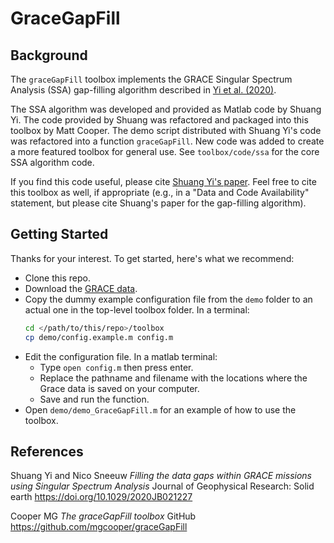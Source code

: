 # GraceGapFill

## Background

The `graceGapFill` toolbox implements the GRACE Singular Spectrum Analysis (SSA) gap-filling algorithm described in [Yi et al. (2020)](#references).

The SSA algorithm was developed and provided as Matlab code by Shuang Yi. The code provided by Shuang was refactored and packaged into this toolbox by Matt Cooper. The demo script distributed with Shuang Yi's code was refactored into a function `graceGapFill`. New code was added to create a more featured toolbox for general use. See `toolbox/code/ssa` for the core SSA algorithm code.

If you find this code useful, please cite [Shuang Yi's paper](#references). Feel free to cite this toolbox as well, if appropriate (e.g., in a "Data and Code Availability" statement, but please cite Shuang's paper for the gap-filling algorithm).

## Getting Started

Thanks for your interest. To get started, here's what we recommend:

- Clone this repo.
- Download the [GRACE data](https://www2.csr.utexas.edu/grace/RL0602_mascons.html).
- Copy the dummy example configuration file from the `demo` folder to an actual one in the top-level toolbox folder. In a terminal:
    ```sh
    cd </path/to/this/repo>/toolbox
    cp demo/config.example.m config.m
    ```
- Edit the configuration file. In a matlab terminal:
  - Type `open config.m` then press enter.
  - Replace the pathname and filename with the locations where the Grace data is saved on your computer.
  - Save and run the function.
- Open `demo/demo_GraceGapFill.m` for an example of how to use the toolbox.

## References

Shuang Yi and Nico Sneeuw _Filling the data gaps within GRACE missions using Singular Spectrum Analysis_ Journal of Geophysical Research: Solid earth https://doi.org/10.1029/2020JB021227

Cooper MG _The graceGapFill toolbox_ GitHub https://github.com/mgcooper/graceGapFill